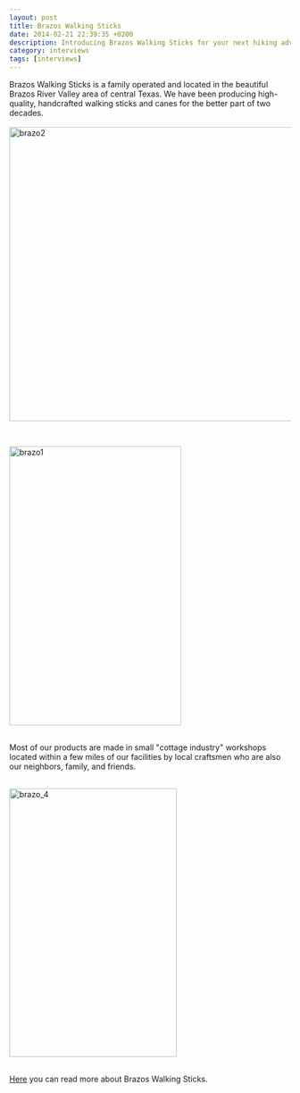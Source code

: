```yaml
---
layout: post
title: Brazos Walking Sticks
date: 2014-02-21 22:39:35 +0200
description: Introducing Brazos Walking Sticks for your next hiking adventure
category: interviews
tags: [interviews]
---
```

Brazos Walking Sticks is a family operated and located in the beautiful Brazos River Valley area of central Texas. We have been producing high-quality, handcrafted walking sticks and canes for the better part of two decades.<br><br>
<a href="http://www.flickr.com/photos/90204224@N07/12682816954/" title="Brazos Walking Sticks"><img src="https://v4s.yimg.com/sm/5503/12682816954_336ff888cd_c.jpg" width="800" height="527" alt="brazo2"></a>
<!--more--><br>

<a href="http://www.flickr.com/photos/90204224@N07/12682817384/" title="Brazos Walking Sticks"><img src="https://farm6.staticflickr.com/5505/12682817384_1f7e202548_o.jpg" width="308" height="500" alt="brazo1"></a><br><br>

Most of our products are made in small "cottage industry" workshops located within a few miles of our facilities by local craftsmen who are also our neighbors, family, and friends. <br><br>

<a href="http://www.flickr.com/photos/90204224@N07/12682487813/" title="Brazos Walking Sticks"><img src="https://farm4.staticflickr.com/3729/12682487813_ecb1e713fd_o.jpg" width="300" height="481" alt="brazo_4"></a><br><br>

<a href="http://www.brazos-walking-sticks.com" target="_blank">Here</a> you can read more about Brazos Walking Sticks.
